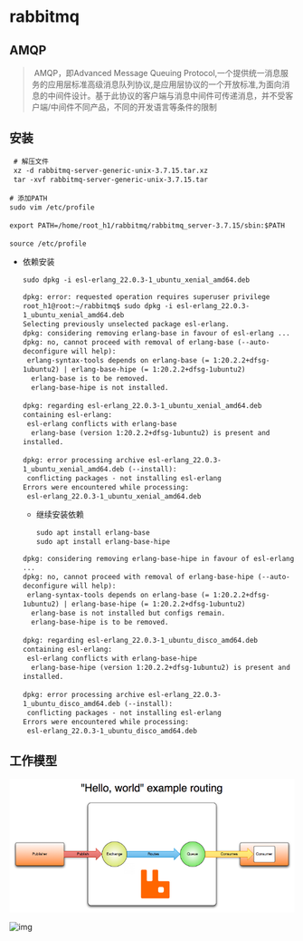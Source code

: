 # rabbitmq

## AMQP

> ​	AMQP，即Advanced Message Queuing Protocol,一个提供统一消息服务的应用层标准高级消息队列协议,是应用层协议的一个开放标准,为面向消息的中间件设计。基于此协议的客户端与消息中间件可传递消息，并不受客户端/中间件不同产品，不同的开发语言等条件的限制

## 安装

```shell
 # 解压文件
 xz -d rabbitmq-server-generic-unix-3.7.15.tar.xz 
 tar -xvf rabbitmq-server-generic-unix-3.7.15.tar 

# 添加PATH
sudo vim /etc/profile

export PATH=/home/root_h1/rabbitmq/rabbitmq_server-3.7.15/sbin:$PATH

source /etc/profile

```



- 依赖安装

  ```shell
  sudo dpkg -i esl-erlang_22.0.3-1_ubuntu_xenial_amd64.deb
  
  ```

  ```
  dpkg: error: requested operation requires superuser privilege
  root_h1@root:~/rabbitmq$ sudo dpkg -i esl-erlang_22.0.3-1_ubuntu_xenial_amd64.deb 
  Selecting previously unselected package esl-erlang.
  dpkg: considering removing erlang-base in favour of esl-erlang ...
  dpkg: no, cannot proceed with removal of erlang-base (--auto-deconfigure will help):
   erlang-syntax-tools depends on erlang-base (= 1:20.2.2+dfsg-1ubuntu2) | erlang-base-hipe (= 1:20.2.2+dfsg-1ubuntu2)
    erlang-base is to be removed.
    erlang-base-hipe is not installed.
  
  dpkg: regarding esl-erlang_22.0.3-1_ubuntu_xenial_amd64.deb containing esl-erlang:
   esl-erlang conflicts with erlang-base
    erlang-base (version 1:20.2.2+dfsg-1ubuntu2) is present and installed.
  
  dpkg: error processing archive esl-erlang_22.0.3-1_ubuntu_xenial_amd64.deb (--install):
   conflicting packages - not installing esl-erlang
  Errors were encountered while processing:
   esl-erlang_22.0.3-1_ubuntu_xenial_amd64.deb
  
  ```

  - 继续安装依赖

    ```shell
    sudo apt install erlang-base
    sudo apt install erlang-base-hipe
    ```

  ```
  dpkg: considering removing erlang-base-hipe in favour of esl-erlang ...
  dpkg: no, cannot proceed with removal of erlang-base-hipe (--auto-deconfigure will help):
   erlang-syntax-tools depends on erlang-base (= 1:20.2.2+dfsg-1ubuntu2) | erlang-base-hipe (= 1:20.2.2+dfsg-1ubuntu2)
    erlang-base is not installed but configs remain.
    erlang-base-hipe is to be removed.
  
  dpkg: regarding esl-erlang_22.0.3-1_ubuntu_disco_amd64.deb containing esl-erlang:
   esl-erlang conflicts with erlang-base-hipe
    erlang-base-hipe (version 1:20.2.2+dfsg-1ubuntu2) is present and installed.
  
  dpkg: error processing archive esl-erlang_22.0.3-1_ubuntu_disco_amd64.deb (--install):
   conflicting packages - not installing esl-erlang
  Errors were encountered while processing:
   esl-erlang_22.0.3-1_ubuntu_disco_amd64.deb
  
  ```

  





## 工作模型

![img](assets/1.png)

![img](https://img-blog.csdnimg.cn/20190116161502821.png?x-oss-process=image/watermark,type_ZmFuZ3poZW5naGVpdGk,shadow_10,text_aHR0cHM6Ly9ibG9nLmNzZG4ubmV0L3UwMTA5OTQ5NjY=,size_16,color_FFFFFF,t_70)